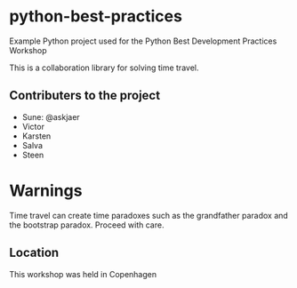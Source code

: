# python-best-practices

Example Python project used for the Python Best Development Practices Workshop 

This is a collaboration library for solving time travel.

## Contributers to the project
 - Sune: @askjaer
 - Victor
 - Karsten
 - Salva
 - Steen

# Warnings

Time travel can create time paradoxes such as the grandfather paradox and the bootstrap paradox.
Proceed with care.

## Location
This workshop was held in Copenhagen
